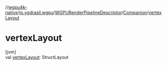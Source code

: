 //[wgpu4k-native](../../../../index.md)/[io.ygdrasil.wgpu](../../index.md)/[WGPURenderPipelineDescriptor](../index.md)/[Companion](index.md)/[vertexLayout](vertex-layout.md)

# vertexLayout

[jvm]\
val [vertexLayout](vertex-layout.md): StructLayout